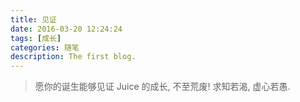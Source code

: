 ```yaml
---
title: 见证
date: 2016-03-20 12:24:24
tags: [成长]
categories: 随笔
description: The first blog.
---
```


<blockquote class="blockquote-center">    愿你的诞生能够见证 Juice 的成长, 不至荒废!
    求知若渴, 虚心若愚.</blockquote>
